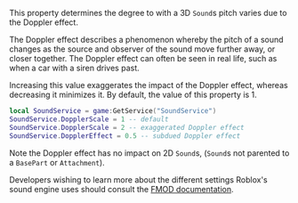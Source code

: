 This property determines the degree to with a 3D `Sound`s pitch varies due to the Doppler effect.

The Doppler effect describes a phenomenon whereby the pitch of a sound changes as the source and observer of the sound move further away, or closer together. The Doppler effect can often be seen in real life, such as when a car with a siren drives past.

Increasing this value exaggerates the impact of the Doppler effect, whereas decreasing it minimizes it. By default, the value of this property is 1.

```lua
local SoundService = game:GetService("SoundService")
SoundService.DopplerScale = 1 -- default 
SoundService.DopplerScale = 2 -- exaggerated Doppler effect
SoundService.DopplerEffect = 0.5 -- subdued Doppler effect
```

Note the Doppler effect has no impact on 2D `Sound`s, (`Sound`s not parented to a `BasePart` or `Attachment`).

Developers wishing to learn more about the different settings Roblox's sound engine uses should consult the [FMOD documentation][1].

[1]: https://www.fmod.com/docs/api/content/generated/overview/3dsound.html
